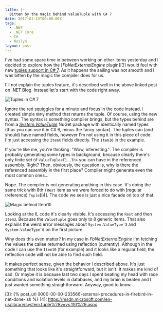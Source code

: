 ```yaml
---
title: |-
  Bitten by the magic behind ValueTuple with C# 7
date: 2017-03-15T06:00:00Z
tags:
  - .NET
  - .NET Core
  - C#
  - Roslyn
layout: post
---
```

I've had some spare time in between working on other items yesterday and I decided to explore how the [_FbNetExternalEngine_ plugin][3] would feel with new [tuples support in C# 7][2]. As it happens the sailing was not smooth and I was bitten by the magic the compiler does for us.

<!-- excerpt -->

I'll not explain the tuples feature, it's described well in the above linked post on .NET Blog. Instead let's start with the code right away.

![Tuples in C# 7](/i/233601/value_tuple.png)

Ignore the red squiggles for a minute and focus in the code instead. I created simple `OhMy` method that returns the tuple. Of course, using the new syntax. The syntax is something compiler brings, but the types behind are from a [_System.ValueTuple_][1] NuGet package with identically named types (thus you can use it in C# 6, minus the fancy syntax). The tuples can (and should) have named fields, however I'm not using it in this piece of code. I'm just accessing the `ItemX` fields directly. The `Item10` in the example.

If you're like me, you're thinking: "Wow, interesting.". The compiler is probably generating some types in background, because clearly there's only finite set of `ValueTuple<T1..Tn>` you can have in the referenced assembly. Right? Then, obviously, the question is, why is there the referenced assembly in the first place? Compiler might generate even the most common ones...

Nope. The compiler is not generating anything in this case. It's doing the same trick with 8th `TRest` item as we were forced to do with [regular (reference) `Tuple`][4]. The code we see is just a nice facade on top of that.

![Magic behind Item10](/i/233601/value_tuple_2.png)

Looking at the IL code it's clearly visible. It's accessing the `Rest` and then `Item3`. Because the `ValueTuple` goes only to 8 generic items. That also explains the weird error messages about ``System.ValueType`3`` and ``System.ValueType`8`` on the first picture.

Why does this even matter? In my case in _FbNetExternalEngine_ I'm fetching the values the callee returned using reflection (currently). Although in the code I can use the `Item10` (for example) and it looks like a regular field, the reflection code will not be able to find such field.

It makes perfect sense, given the behavior I described above. It's just something that looks like it's straightforward, but it isn't. It makes me kind of sad. Or maybe it is because last two days I spent beating my head with race conditions and isolation levels in databases, and my brain is beaten and I just wanted something straightforward. Anyway, good to know.  

[1]: https://www.nuget.org/packages/System.ValueTuple/
[2]: https://blogs.msdn.microsoft.com/dotnet/2017/03/09/new-features-in-c-7-0/
[3]: {% post_url 0000-00-00-233566-external-procedures-in-firebird-in-net-done-ish %}
[4]: https://msdn.microsoft.com/en-us/library/system.tuple%28v=vs.110%29.aspx